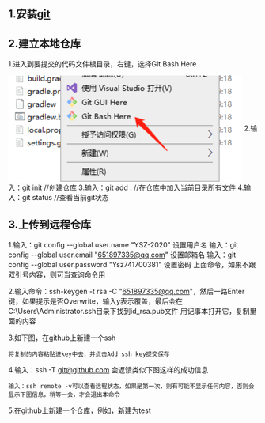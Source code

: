 ## 1.安装[git](https://git-scm.com/downloads/)
## 2.建立本地仓库
  1.进入到要提交的代码文件根目录，右键，选择Git Bash Here
  
  <img align="center" width=473 src="pics/pic1.png" />
  2.输入：git init //创建仓库
  3.输入：git add . //在仓库中加入当前目录所有文件
  4.输入：git status //查看当前git状态

## 3.上传到远程仓库
  1.输入：git config --global user.name "YSZ-2020" 设置用户名
    输入：git config --global user.email "651897335@qq.com" 设置邮箱名
    输入：git config --global user.password "Ysz741700381" 设置密码
    上面命令，如果不跟双引号内容，则可当查询命令用
    
  2.输入命令：ssh-keygen -t rsa -C "651897335@qq.com"，然后一路Enter键，如果提示是否Overwrite，输入y表示覆盖，最后会在C:\Users\Administrator\.ssh目录下找到id_rsa.pub文件
    用记事本打开它，复制里面的内容
  
  3.如下图，在github上新建一个ssh
  
    将复制的内容粘贴进key中去，并点击Add ssh key提交保存
  
  4.输入：ssh -T git@github.com 会返馈类似下图这样的成功信息
  
    输入：ssh remote -v可以查看远程状态，如果是第一次，则有可能不显示任何内容，否则会显示下图信息，稍等一会，才会退出本命令
  
  5.在github上新建一个仓库，例如，新建为test
